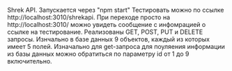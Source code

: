 Shrek API. Запускается через "npm start" Тестировать можно по ссылке http://localhost:3010/shrekapi. При переходе просто на http://localhost:3010/ можно увидеть сообщение с инфомрацией о ссылке на тестирование. Реализованы GET, POST, PUT и DELETE запросы. Изнчально в базе данных 9 объектов, каждый из которых имеет 5 полей. Изначально для get-запроса для поуляения информации из базы данных можно обратиться по параметру id от 1 до 9 включительно.
